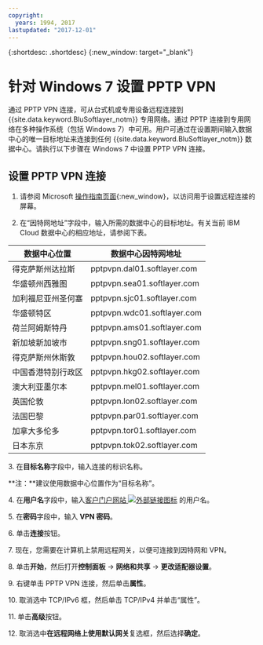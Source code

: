 ```yaml
---
copyright:
  years: 1994, 2017
lastupdated: "2017-12-01"
---
```


{:shortdesc: .shortdesc}
{:new_window: target="_blank"}

# 针对 Windows 7 设置 PPTP VPN

通过 PPTP VPN 连接，可从台式机或专用设备远程连接到 {{site.data.keyword.BluSoftlayer_notm}} 专用网络。通过 PPTP 连接到专用网络在多种操作系统（包括 Windows 7）中可用。用户可通过在设置期间输入数据中心的唯一目标地址来连接到任何 {{site.data.keyword.BluSoftlayer_notm}} 数据中心。请执行以下步骤在 Windows 7 中设置 PPTP VPN 连接。

## 设置 PPTP VPN 连接

1. 请参阅 Microsoft [操作指南页面](http://windows.microsoft.com/en-US/windows7/Set-up-a-remote-connection-to-your-workplace-using-VPN){:new_window}，以访问用于设置远程连接的屏幕。

2. 在“因特网地址”字段中，输入所需的数据中心的目标地址。有关当前 IBM Cloud 数据中心的相应地址，请参阅下表。

|数据中心位置|数据中心因特网地址|
|---|---|
|得克萨斯州达拉斯|pptpvpn.dal01.softlayer.com|
|华盛顿州西雅图|pptpvpn.sea01.softlayer.com|
|加利福尼亚州圣何塞|pptpvpn.sjc01.softlayer.com|
|华盛顿特区|pptpvpn.wdc01.softlayer.com|
|荷兰阿姆斯特丹|pptpvpn.ams01.softlayer.com|
|新加坡新加坡市|pptpvpn.sng01.softlayer.com|
|得克萨斯州休斯敦|pptpvpn.hou02.softlayer.com|
|中国香港特别行政区|pptpvpn.hkg02.softlayer.com|
|澳大利亚墨尔本|pptpvpn.mel01.softlayer.com|
|英国伦敦|pptpvpn.lon02.softlayer.com|
|法国巴黎|pptpvpn.par01.softlayer.com|
|加拿大多伦多|pptpvpn.tor01.softlayer.com|
|日本东京|pptpvpn.tok02.softlayer.com|

3\. 在**目标名称**字段中，输入连接的标识名称。

**注：**建议使用数据中心位置作为“目标名称”。

4\. 在**用户名**字段中，输入[客户门户网站 ![外部链接图标](../../icons/launch-glyph.svg "外部链接图标")](https://control.softlayer.com/) 的用户名。

5\. 在**密码**字段中，输入 **VPN 密码**。

6\. 单击**连接**按钮。

7\. 现在，您需要在计算机上禁用远程网关，以便可连接到因特网和 VPN。

8\. 单击**开始**，然后打开**控制面板** -> **网络和共享** -> **更改适配器设置**。

9\. 右键单击 PPTP VPN 连接，然后单击**属性**。

10\. 取消选中 TCP/IPv6 框，然后单击 TCP/IPv4 并单击“属性”。

11\. 单击**高级**按钮。

12\. 取消选中**在远程网络上使用默认网关**复选框，然后选择**确定**。
